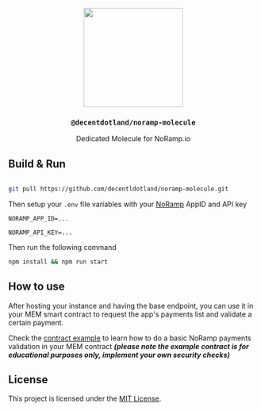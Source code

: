 <p align="center">
  <a href="https://decent.land">
    <img src="https://raw.githubusercontent.com/decentldotland/ark-protocol/main/img/new-logo.png" height="200">
  </a>
  <h3 align="center"><code>@decentdotland/noramp-molecule</code></h3>
  <p align="center">Dedicated Molecule for NoRamp.io </p>
</p>

## Build & Run


```bash

git pull https://github.com/decentldotland/noramp-molecule.git

```

Then setup your `.env` file variables with your [NoRamp](noramp.io) AppID and API key

```env
NORAMP_APP_ID=...

NORAMP_API_KEY=...
```

Then run the following command

```bash
npm install && npm run start
```

## How to use
After hosting your instance and having the base endpoint, you can use it in your MEM smart contract to request the app's payments list and validate a certain payment.

Check the [contract example](./example-contract) to learn how to do a basic NoRamp payments validation in your MEM contract ***(please note the example contract is for educational purposes only, implement your own security checks)***

## License
This project is licensed under the [MIT License](./LICENSE).
